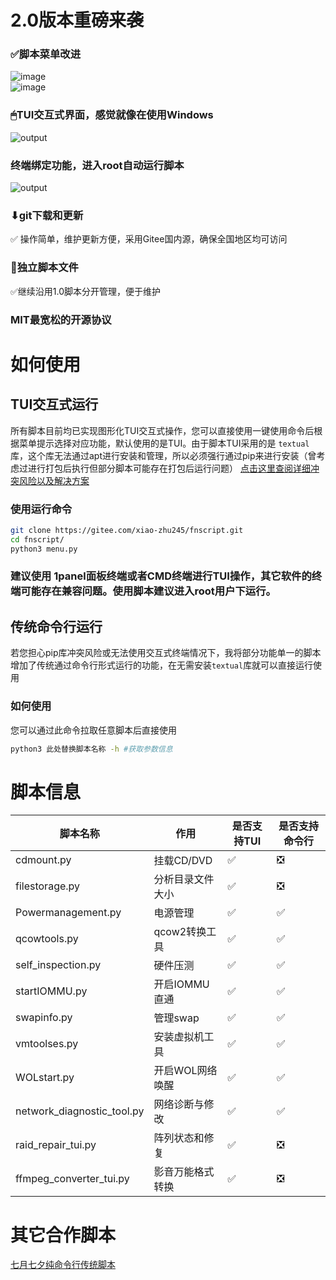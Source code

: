 # 2.0版本重磅来袭
### ✅脚本菜单改进
![image](https://github.com/user-attachments/assets/efed14a9-c2a1-475e-8c67-cdd42dc0c95c) \
![image](https://github.com/user-attachments/assets/66b43e51-0eb5-41b8-8770-6484e953afda)
### 🖱TUI交互式界面，感觉就像在使用Windows
![output](https://github.com/user-attachments/assets/f0a63758-8174-408d-94a0-bbe637bd1bd2)
### 终端绑定功能，进入root自动运行脚本
![output](https://github.com/user-attachments/assets/f330ba45-3a7d-4bbf-bd0a-84530d0e1663)

### ⬇git下载和更新
✅ 操作简单，维护更新方便，采用Gitee国内源，确保全国地区均可访问
### 📄独立脚本文件
✅继续沿用1.0脚本分开管理，便于维护
### MIT最宽松的开源协议


# 如何使用
## TUI交互式运行
所有脚本目前均已实现图形化TUI交互式操作，您可以直接使用一键使用命令后根据菜单提示选择对应功能，默认使用的是TUI。由于脚本TUI采用的是 `textual` 库，这个库无法通过apt进行安装和管理，所以必须强行通过pip来进行安装（曾考虑过进行打包后执行但部分脚本可能存在打包后运行问题）
[点击这里查阅详细冲突风险以及解决方案](https://github.com/yxsj245/fnscript/blob/2.0/pip%E5%BA%93%E5%86%B2%E7%AA%81%E9%A3%8E%E9%99%A9.md)
### 使用运行命令
```bash
git clone https://gitee.com/xiao-zhu245/fnscript.git
cd fnscript/
python3 menu.py
```
### 建议使用 1panel面板终端或者CMD终端进行TUI操作，其它软件的终端可能存在兼容问题。使用脚本建议进入root用户下运行。

## 传统命令行运行
若您担心pip库冲突风险或无法使用交互式终端情况下，我将部分功能单一的脚本增加了传统通过命令行形式运行的功能，在无需安装`textual`库就可以直接运行使用
### 如何使用
您可以通过此命令拉取任意脚本后直接使用
```bash
python3 此处替换脚本名称 -h #获取参数信息
```
# 脚本信息

| 脚本名称 | 作用 | 是否支持TUI | 是否支持命令行 |
| ------- | ------- | ------- | ------- |
|  cdmount.py      |  挂载CD/DVD       |✅|❎|
|  filestorage.py      |  分析目录文件大小       |✅|❎|
|  Powermanagement.py      |  电源管理       |✅|✅|
|  qcowtools.py      |  qcow2转换工具       |✅|✅|
|  self_inspection.py      |  硬件压测       |✅|✅|
|  startIOMMU.py      |  开启IOMMU直通       |✅|✅|
|  swapinfo.py      |  管理swap       |✅|✅|
|  vmtoolses.py      |  安装虚拟机工具       |✅|✅|
|  WOLstart.py      |  开启WOL网络唤醒       |✅|✅|
|  network_diagnostic_tool.py      |  网络诊断与修改       |✅|✅|
|  raid_repair_tui.py      |  阵列状态和修复       |✅|❎|
|  ffmpeg_converter_tui.py      |  影音万能格式转换       |✅|❎|

# 其它合作脚本
[七月七夕纯命令行传统脚本](https://github.com/qiyueqixi/fnos)
